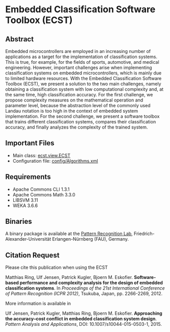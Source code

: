 # Embedded Classification Software Toolbox (ECST)

## Abstract 

Embedded microcontrollers are employed in an increasing number of applications as a target for the implementation of classification systems. This is true, for example, for the fields of sports, automotive, and medical engineering. However, important challenges arise when implementing classification systems on embedded microcontrollers, which is mainly due to limited hardware resources.
With the Embedded Classification Software Toolbox (ECST), we present a solution to the two main challenges, namely obtaining a classification system with low computational complexity and, at the same time, high classification accuracy. For the first challenge, we propose complexity measures on the mathematical operation and parameter level, because the abstraction level of the commonly used Landau notation is too high in the context of embedded system implementation. For the second challenge, we present a software toolbox that trains different classification systems, compares their classification accuracy, and finally analyzes the complexity of the trained system.

## Important Files

* Main class: [ecst.view.ECST](src/ecst/view/ECST.java)
* Configuration file: [config/Algorithms.xml](config/Algorithms.xml)

## Requirements
 
* Apache Commons CLI 1.3.1
* Apache Commons Math 3.3.0
* LIBSVM 3.11
* WEKA 3.6.6

## Binaries

A binary package is available at the [Pattern Recognition Lab](https://www5.cs.fau.de/research/projects/milife/embedded-classification-software-toolbox-ecst/), Friedrich-Alexander-Universität Erlangen-Nürnberg (FAU), Germany.

## Citation Request

Please cite this publication when using the ECST

Matthias Ring, Ulf Jensen, Patrick Kugler, Bjoern M. Eskofier. **Software-based performance and complexity analysis for the design of embedded classification systems**. In *Proceedings of the 21st International Conference of Pattern Recognition (ICPR 2012)*, Tsukuba, Japan, pp. 2266-2269, 2012.
 
More information is available in

Ulf Jensen, Patrick Kugler, Matthias Ring, Bjoern M. Eskofier. **Approaching the accuracy–cost conflict in embedded classification system design**. *Pattern Analysis and Applications*, DOI: 10.1007/s10044-015-0503-1, 2015.
